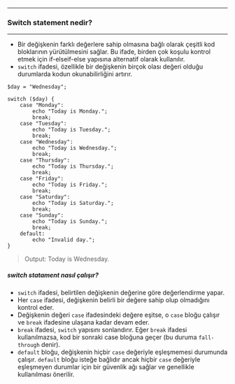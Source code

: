 ***
### Switch statement nedir?
***
+ Bir değişkenin farklı değerlere sahip olmasına bağlı olarak çeşitli kod bloklarının yürütülmesini sağlar.  Bu ifade, birden çok koşulu kontrol etmek için if-elseif-else yapısına alternatif olarak kullanılır.
+ `switch` ifadesi, özellikle bir değişkenin birçok olası değeri olduğu durumlarda kodun okunabilirliğini artırır.

~~~~~~~
$day = "Wednesday";

switch ($day) {
    case "Monday":
        echo "Today is Monday.";
        break;
    case "Tuesday":
        echo "Today is Tuesday.";
        break;
    case "Wednesday":
        echo "Today is Wednesday.";
        break;
    case "Thursday":
        echo "Today is Thursday.";
        break;
    case "Friday":
        echo "Today is Friday.";
        break;
    case "Saturday":
        echo "Today is Saturday.";
        break;
    case "Sunday":
        echo "Today is Sunday.";
        break;
    default:
        echo "Invalid day.";
}
~~~~~~~
> Output: Today is Wednesday.

##### switch statament nasıl çalışır?
+ `switch` ifadesi, belirtilen değişkenin değerine göre değerlendirme yapar.
+ Her `case` ifadesi, değişkenin belirli bir değere sahip olup olmadığını kontrol eder.
+ Değişkenin değeri `case` ifadesindeki değere eşitse, o `case` bloğu çalışır ve `break` ifadesine ulaşana kadar devam eder.
+ `break` ifadesi, `switch` yapısını sonlandırır. Eğer `break` ifadesi kullanılmazsa, kod bir sonraki case bloğuna geçer (bu duruma `fall-through` denir).
+ `default`  bloğu, değişkenin hiçbir `case` değeriyle eşleşmemesi durumunda çalışır. `default` bloğu isteğe bağlıdır ancak hiçbir `case` değeriyle eşleşmeyen durumlar için bir güvenlik ağı sağlar ve genellikle kullanılması önerilir.
